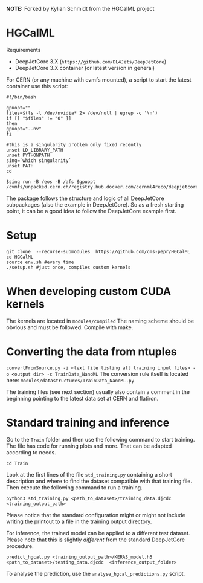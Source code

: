**NOTE:** Forked by Kylian Schmidt from the HGCalML project


HGCalML
===============================================================================

Requirements
  * DeepJetCore 3.X (``https://github.com/DL4Jets/DeepJetCore``)
  * DeepJetCore 3.X container (or latest version in general)
  
For CERN (or any machine with cvmfs mounted), a script to start the latest container use this script:
```
#!/bin/bash

gpuopt=""
files=$(ls -l /dev/nvidia* 2> /dev/null | egrep -c '\n')
if [[ "$files" != "0" ]]
then
gpuopt="--nv"
fi

#this is a singularity problem only fixed recently
unset LD_LIBRARY_PATH
unset PYTHONPATH
sing=`which singularity`
unset PATH
cd

$sing run -B /eos -B /afs $gpuopt /cvmfs/unpacked.cern.ch/registry.hub.docker.com/cernml4reco/deepjetcore3:latest
```

The package follows the structure and logic of all DeepJetCore subpackages (also the example in DeepJetCore). So as a fresh starting point, it can be a good idea to follow the DeepJetCore example first.

Setup
===========

```
git clone  --recurse-submodules  https://github.com/cms-pepr/HGCalML
cd HGCalML
source env.sh #every time
./setup.sh #just once, compiles custom kernels
```


When developing custom CUDA kernels
===========

The kernels are located in 
``modules/compiled``
The naming scheme should be obvious and must be followed. Compile with make.



Converting the data from ntuples
===========

``convertFromSource.py -i <text file listing all training input files> -o <output dir> -c TrainData_NanoML``
The conversion rule itself is located here:
``modules/datastructures/TrainData_NanoML.py``

The training files (see next section) usually also contain a comment in the beginning pointing to the latest data set at CERN and flatiron.

Standard training and inference
===========
Go to the `Train` folder and then use the following command to start training. The file has code for running plots and more. That can be adapted according to needs.


```
cd Train
```
Look at the first lines of the file `std_training.py` containing a short description and where to find the dataset compatible with that training file. Then execute the following command to run a training.

```
python3 std_training.py <path_to_dataset>/training_data.djcdc <training_output_path>
```
Please notice that the standard configuration might or might not include writing the printout to a file in the training output directory.

For inference, the trained model can be applied to a different test dataset.  Please note that this is slightly *different* from the standard DeepJetCore procedure.

```
predict_hgcal.py <training_output_path>/KERAS_model.h5  <path_to_dataset>/testing_data.djcdc  <inference_output_folder>
```

To analyse the prediction, use the `analyse_hgcal_predictions.py` script.

